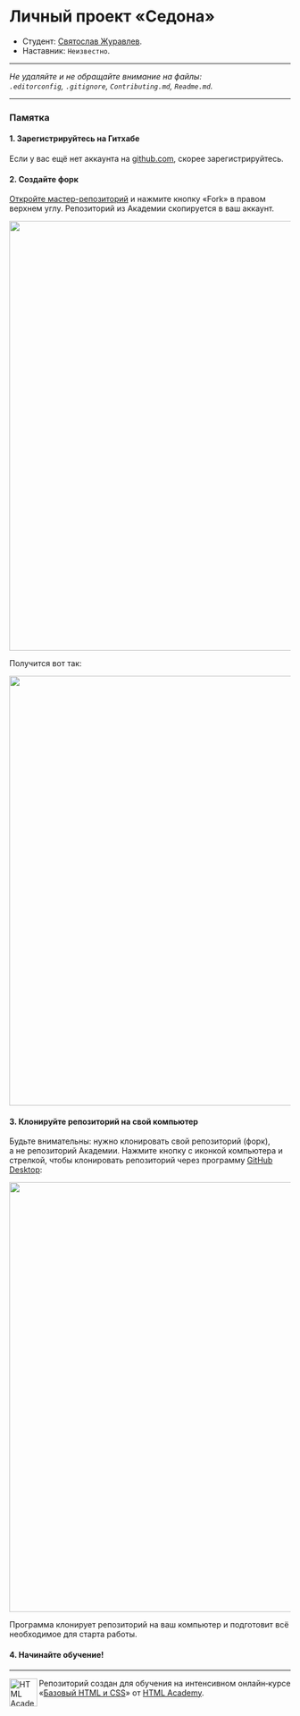 # Личный проект «Седона»

* Студент: [Святослав Журавлев](https://up.htmlacademy.ru/htmlcss/15/user/230275).
* Наставник: `Неизвестно`.

---

_Не удаляйте и не обращайте внимание на файлы:_<br>
_`.editorconfig`, `.gitignore`, `Contributing.md`, `Readme.md`._

---

### Памятка

#### 1. Зарегистрируйтесь на Гитхабе

Если у вас ещё нет аккаунта на [github.com](https://github.com/join), скорее зарегистрируйтесь.

#### 2. Создайте форк

[Откройте мастер-репозиторий](https://github.com/htmlacademy-htmlcss/230275-sedona) и нажмите кнопку «Fork» в правом верхнем углу. Репозиторий из Академии скопируется в ваш аккаунт.

<img width="769" alt="" src="https://cloud.githubusercontent.com/assets/10909/12391953/69fd1f32-bdfc-11e5-8430-361bff83b0f3.jpg">

Получится вот так:

<img width="769" alt="" src="https://cloud.githubusercontent.com/assets/10909/12391952/69fa8b8c-bdfc-11e5-80e0-ac781bfbfa90.jpg">

#### 3. Клонируйте репозиторий на свой компьютер

Будьте внимательны: нужно клонировать свой репозиторий (форк), а не репозиторий Академии. Нажмите кнопку с иконкой компьютера и стрелкой, чтобы клонировать репозиторий через программу [GitHub Desktop](https://desktop.github.com):

<img width="769" alt="" src="https://cloud.githubusercontent.com/assets/10909/12391902/17d49924-bdfc-11e5-8864-05fbcbddbb90.jpg">

Программа клонирует репозиторий на ваш компьютер и подготовит всё необходимое для старта работы.

#### 4. Начинайте обучение!

---

<a href="https://htmlacademy.ru/intensive/htmlcss"><img align="left" width="50" height="50" alt="HTML Academy" src="https://up.htmlacademy.ru/static/img/intensive/htmlcss/logo-for-github.svg"></a>

Репозиторий создан для обучения на интенсивном онлайн‑курсе «[Базовый HTML и CSS](https://htmlacademy.ru/intensive/htmlcss)» от [HTML Academy](https://htmlacademy.ru).
